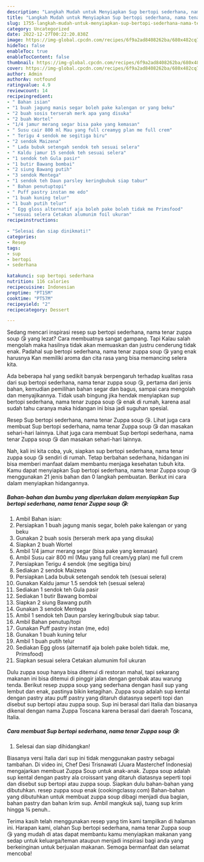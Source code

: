 ```yaml
---
description: "Langkah Mudah untuk Menyiapkan Sup bertopi sederhana, nama tenar Zuppa soup 😘 Anti Gagal"
title: "Langkah Mudah untuk Menyiapkan Sup bertopi sederhana, nama tenar Zuppa soup 😘 Anti Gagal"
slug: 1755-langkah-mudah-untuk-menyiapkan-sup-bertopi-sederhana-nama-tenar-zuppa-soup-anti-gagal
category: Uncategorized
date: 2022-12-27T00:22:20.830Z
image: https://img-global.cpcdn.com/recipes/6f9a2ad8408262ba/680x482cq70/sup-bertopi-sederhana-nama-tenar-zuppa-soup-foto-resep-utama.jpg
hideToc: false
enableToc: true
enableTocContent: false
thumbnail: https://img-global.cpcdn.com/recipes/6f9a2ad8408262ba/680x482cq70/sup-bertopi-sederhana-nama-tenar-zuppa-soup-foto-resep-utama.jpg
cover: https://img-global.cpcdn.com/recipes/6f9a2ad8408262ba/680x482cq70/sup-bertopi-sederhana-nama-tenar-zuppa-soup-foto-resep-utama.jpg
author: Admin
authorAv: notfound
ratingvalue: 4.9
reviewcount: 14
recipeingredient:
- " Bahan isian"
- "1 buah jagung manis segar boleh pake kalengan or yang beku"
- "2 buah sosis terserah merk apa yang disuka"
- "2 buah Wortel"
- "1/4 jamur merang segar bisa pake yang kemasan"
- " Susu cair 800 ml Mau yang full creamyg plan me full crem"
- " Terigu 4 sendok me segitiga biru"
- "2 sendok Maizena"
- " Lada bubuk setengah sendok teh sesuai selera"
- " Kaldu jamur 15 sendok teh sesuai selera"
- "1 sendok teh Gula pasir"
- "1 butir Bawang bombai"
- "2 siung Bawang putih"
- "3 sendok Mentega"
- "1 sendok teh Daun parsley keringbubuk siap tabur"
- " Bahan penutuptopi"
- " Puff pastry instan me edo"
- "1 buah kuning telur"
- "1 buah putih telur"
- " Egg gloss alternatif aja boleh pake boleh tidak me Primsfood"
- "sesuai selera Cetakan alumunim foil ukuran"
recipeinstructions:

- "Selesai dan siap dinikmati!"
categories:
- Resep
tags:
- sup
- bertopi
- sederhana

katakunci: sup bertopi sederhana 
nutrition: 116 calories
recipecuisine: Indonesian
preptime: "PT15M"
cooktime: "PT57M"
recipeyield: "2"
recipecategory: Dessert

---
```



Sedang mencari inspirasi resep sup bertopi sederhana, nama tenar zuppa soup 😘 yang lezat? Cara membuatnya sangat gampang. Tapi Kalau salah mengolah maka hasilnya tidak akan memuaskan dan justru cenderung tidak enak. Padahal sup bertopi sederhana, nama tenar zuppa soup 😘 yang enak harusnya Kan memiliki aroma dan cita rasa yang bisa memancing selera kita.


Ada beberapa hal yang sedikit banyak berpengaruh terhadap kualitas rasa dari sup bertopi sederhana, nama tenar zuppa soup 😘, pertama dari jenis bahan, kemudian pemilihan bahan segar dan bagus, sampai cara mengolah dan menyajikannya. Tidak usah bingung jika hendak menyiapkan sup bertopi sederhana, nama tenar zuppa soup 😘 enak di rumah, karena asal sudah tahu caranya maka hidangan ini bisa jadi suguhan spesial.

Resep Sup bertopi sederhana, nama tenar Zuppa soup 😘. Lihat juga cara membuat Sup bertopi sederhana, nama tenar Zuppa soup 😘 dan masakan sehari-hari lainnya. Lihat juga cara membuat Sup bertopi sederhana, nama tenar Zuppa soup 😘 dan masakan sehari-hari lainnya.


Nah, kali ini kita coba, yuk, siapkan sup bertopi sederhana, nama tenar zuppa soup 😘 sendiri di rumah. Tetap berbahan sederhana, hidangan ini bisa memberi manfaat dalam membantu menjaga kesehatan tubuh kita. Kamu dapat menyiapkan Sup bertopi sederhana, nama tenar Zuppa soup 😘 menggunakan 21 jenis bahan dan 0 langkah pembuatan. Berikut ini cara dalam menyiapkan hidangannya.

<!--inarticleads1-->

##### Bahan-bahan dan bumbu yang diperlukan dalam menyiapkan Sup bertopi sederhana, nama tenar Zuppa soup 😘:

1. Ambil  Bahan isian:
1. Persiapkan 1 buah jagung manis segar, boleh pake kalengan or yang beku
1. Gunakan 2 buah sosis (terserah merk apa yang disuka)
1. Siapkan 2 buah Wortel
1. Ambil 1/4 jamur merang segar (bisa pake yang kemasan)
1. Ambil  Susu cair 800 ml (Mau yang full cream/yg plan) me full crem
1. Persiapkan  Terigu 4 sendok (me segitiga biru)
1. Sediakan 2 sendok Maizena
1. Persiapkan  Lada bubuk setengah sendok teh (sesuai selera)
1. Gunakan  Kaldu jamur 1.5 sendok teh (sesuai selera)
1. Sediakan 1 sendok teh Gula pasir
1. Sediakan 1 butir Bawang bombai
1. Siapkan 2 siung Bawang putih
1. Gunakan 3 sendok Mentega
1. Ambil 1 sendok teh Daun parsley kering/bubuk siap tabur.
1. Ambil  Bahan penutup/topi
1. Gunakan  Puff pastry instan (me, edo)
1. Gunakan 1 buah kuning telur
1. Ambil 1 buah putih telur
1. Sediakan  Egg gloss (alternatif aja boleh pake boleh tidak. me, Primsfood)
1. Siapkan sesuai selera Cetakan alumunim foil ukuran


Dulu zuppa soup hanya bisa ditemui di restoran mahal, tapi sekarang makanan ini bisa ditemui di pinggir jalan dengan gerobak atau warung tenda. Berikut resep zuppa soup yang sederhana dengan hasil sup yang lembut dan enak, pastinya bikin ketagihan. Zuppa soup adalah sup kental dengan pastry atau puff pastry yang ditaruh diatasnya seperti topi dan disebut sup bertopi atau zuppa soup. Sup ini berasal dari Italia dan biasanya dikenal dengan nama Zuppa Toscana karena berasal dari daerah Toscana, Italia. 

<!--inarticleads2-->

##### Cara membuat Sup bertopi sederhana, nama tenar Zuppa soup 😘:


1. Selesai dan siap dihidangkan!

Biasanya versi Italia dari sup ini tidak menggunakan pastry sebagai tambahan. Di video ini, Chef Desi Trisnawati (Juara Masterchef Indonesia) mengajarkan membuat Zuppa Soup untuk anak-anak. Zuppa soup adalah sup kental dengan pastry ala croissant yang ditaruh diatasnya seperti topi dan disebut sup bertopi atau zuppa soup. Siapkan dulu bahan-bahan yang dibutuhkan. resep zuppa soup enak (cookingclassy.com) Bahan-bahan yang dibutuhkan untuk membuat zuppa soup dibagi menjadi dua bagian, bahan pastry dan bahan krim sup. Ambil mangkuk saji, tuang sup krim hingga ¾ penuh.. 

Terima kasih telah menggunakan resep yang tim kami tampilkan di halaman ini. Harapan kami, olahan Sup bertopi sederhana, nama tenar Zuppa soup 😘 yang mudah di atas dapat membantu kamu menyiapkan makanan yang sedap untuk keluarga/teman ataupun menjadi inspirasi bagi anda yang berkeinginan untuk berjualan makanan. Semoga bermanfaat dan selamat mencoba!
